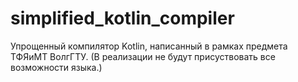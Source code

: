 # simplified_kotlin_compiler
Упрощенный компилятор Kotlin, написанный в рамках предмета ТФЯиМТ ВолгГТУ.
(В реализации не будут присуствовать все возможности языка.)